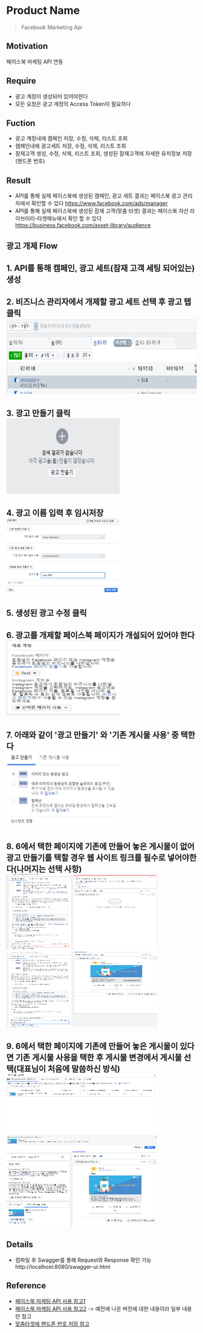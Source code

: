 # Product Name
> Facebook Marketing Api

## Motivation
페이스북 마케팅 API 연동

## Require
* 광고 계정이 생성되어 있어야한다
* 모든 요청은 광고 계정의 Access Token이 필요하다

## Fuction
* 광고 계정내에 캠페인 저장, 수정, 삭제, 리스트 조회
* 캠페인내에 광고세트 저장, 수정, 삭제, 리스트 조회
* 잠재고객 생성, 수정, 삭제, 리스트 조회, 생성된 잠재고객에 자세한 유저정보 저장(핸드폰 번호)

## Result
* API를 통해 실제 페이스북에 생성된 캠페인, 광고 세트 결과는 페이스북 광고 관리자에서 확인할 수 있다
https://www.facebook.com/ads/manager  
* API를 통해 실제 페이스북에 생성된 잠재 고객(맞춤 타겟) 결과는 페이스북 자산 라이브러리-타겟메뉴에서 확인 할 수 있다  
https://business.facebook.com/asset-library/audience  

## 광고 개제 Flow
**1.** API를 통해 캠페인, 광고 세트(잠재 고객 세팅 되어있는) 생성  
---
**2.** 비즈니스 관리자에서 개제할 광고 세트 선택 후 광고 탭 클릭  
<img src="/img/1.PNG" width="600" height="200">  
---
**3.** 광고 만들기 클릭  
<img src="/img/2.PNG" width="300" height="200">  
---
**4.** 광고 이름 입력 후 임시저장  
<img src="/img/3.PNG" width="300" height="200">  
---
**5.** 생성된 광고 수정 클릭  
---
**6.** 광고를 개제할 페이스북 페이지가 개설되어 있어야 한다  
<img src="/img/7.PNG" width="300" height="200">  
---
**7.** 아래와 같이 '**광고 만들기**' 와 '**기존 게시물 사용**' 중 택한다  
<img src="/img/4.PNG" width="300" height="200">  
---
**8.** 6에서 택한 페이지에 기존에 만들어 놓은 게시물이 없어**광고 만들기**를 택할 경우 웹 사이트 링크를 필수로 넣어야한다(나머지는 선택 사항)  
<img src="/img/5.PNG" width="400" height="200"> &nbsp; <img src="/img/6.PNG" width="400" height="200">  
---  
**9.** 6에서 택한 페이지에 기존에 만들어 놓은 게시물이 있다면 **기존 게시물 사용**을 택한 후 게시물 변경에서 게시물 선택(대표님이 처음에 말씀하신 방식)  
<img src="/img/9.PNG" width="400" height="200"> &nbsp; <img src="/img/8.PNG" width="400" height="200">  
---  

## Details
* 컴파일 후 Swagger를 통해 Request와 Response 확인 가능  
http://localhost:8080/swagger-ui.html

## Reference
* [페이스북 마케팅 API 사용 참고1](https://developers.facebook.com/docs/marketing-api/buying-api)  
* [페이스북 마케팅 API 사용 참고2](https://github.com/facebook/facebook-java-business-sdk) -> 예전에 나온 버전에 대한 내용이라 일부 내용만 참고  
* [맞춤타겟에 핸드폰 번호 저장 참고](https://github.com/15520528/fbapi/blob/455d5f1bc078a7911a76b4de91bebf89031c4750/src/main/java/facebook/FacebookCustomAudience.java)  
